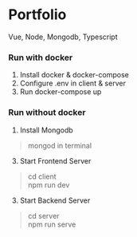 # Portfolio
Vue, Node, Mongodb, Typescript

### Run with docker
1. Install docker & docker-compose
2. Configure  .env in client & server
3. Run docker-compose up

### Run without docker

1. Install Mongodb

> mongod in terminal

3. Start Frontend Server

> cd client \
> npm run dev

3. Start Backend Server

> cd server \
> npm run serve



